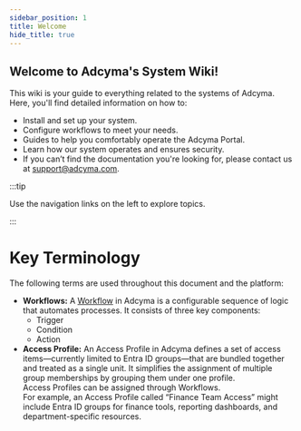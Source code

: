```yaml
---
sidebar_position: 1
title: Welcome
hide_title: true
---
```

## Welcome to Adcyma's System Wiki!



This wiki is your guide to everything related to the systems of Adcyma. Here, you'll find detailed information on how to:

* Install and set up your system.
* Configure workflows to meet your needs.
* Guides to help you comfortably operate the Adcyma Portal.
* Learn how our system operates and ensures security.
* If you can’t find the documentation you're looking for, please contact us at support@adcyma.com.

:::tip

Use the navigation links on the left to explore topics.

:::
<br/>
# Key Terminology

The following terms are used throughout this document and the platform:

* **Workflows:** A [Workflow](https://docs.adcyma.com/v1/workflows) in Adcyma is a configurable sequence of logic that automates processes. It consists of three key components: 
   - Trigger
   - Condition
   - Action
* **Access Profile:** An Access Profile in Adcyma defines a set of access items—currently limited to Entra ID groups—that are bundled together and treated as a single unit. It simplifies the assignment of multiple group memberships by grouping them under one profile.
<br/>Access Profiles can be assigned through Workflows.<br/>
For example, an Access Profile called “Finance Team Access” might include Entra ID groups for finance tools, reporting dashboards, and department-specific resources.